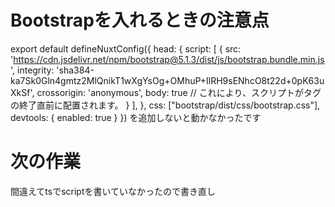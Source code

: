 # Bootstrapを入れるときの注意点
export default defineNuxtConfig({
  head: {
    script: [
      {
        src: 'https://cdn.jsdelivr.net/npm/bootstrap@5.1.3/dist/js/bootstrap.bundle.min.js',
        integrity: 'sha384-ka7Sk0Gln4gmtz2MlQnikT1wXgYsOg+OMhuP+IlRH9sENhcO8t22d+0pK63uXkSf',
        crossorigin: 'anonymous',
        body: true // これにより、スクリプトが<body>タグの終了直前に配置されます。
      }
    ],
  },
  css: ["bootstrap/dist/css/bootstrap.css"],
  devtools: { enabled: true }
})
を追加しないと動かなかったです
# 次の作業
間違えてtsでscriptを書いていなかったので書き直し
